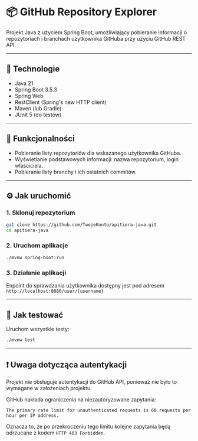 # 📦 GitHub Repository Explorer

Projekt Java z użyciem Spring Boot, umożliwiający pobieranie informacji o repozytoriach i branchach użytkownika GitHuba przy użyciu GitHub REST API.

---

## 🔧 Technologie

- Java 21
- Spring Boot 3.5.3
- Spring Web
- RestClient (Spring's new HTTP client)
- Maven (lub Gradle)
- JUnit 5 (do testów)

---

## 🚀 Funkcjonalności

- Pobieranie listy repozytoriów dla wskazanego użytkownika GitHuba.
- Wyświetlanie podstawowych informacji: nazwa repozytorium, login właściciela.
- Pobieranie listy branchy i ich ostatnich commitów.

---


## ⚙️ Jak uruchomić

### 1. Sklonuj repozytorium

```bash
git clone https://github.com/TwojeKonto/apitiera-java.git
cd apitiera-java 
```
### 2. Uruchom aplikacje

```bash
./mvnw spring-boot:run
```

### 3. Działanie aplikacji

Enpoint do sprawdzania użytkownika dostępny jest pod adresem
``http://localhost:8080/user/{username}``


---

## 🧪 Jak testować

Uruchom wszystkie testy:

```bash
./mvnw test
```

---

## ❗ Uwaga dotycząca autentykacji

Projekt nie obsługuje autentykacji do GitHub API, ponieważ nie było to wymagane w założeniach projektu.

GitHub nakłada ograniczenia na niezautoryzowane zapytania:

`The primary rate limit for unauthenticated requests is 60 requests per hour per IP address.`

Oznacza to, że po przekroczeniu tego limitu kolejne zapytania będą odrzucane z kodem `HTTP 403 Forbidden`.